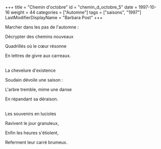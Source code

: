 +++
title = "Chemin d'octobre"
id = "chemin_d_octobre_5"
date = 1997-10-16
weight = 44
categories = ["Automne"]
tags = ["saisons", "1997"]
LastModifierDisplayName = "Barbara Post"
+++

Marcher dans les pas de l'automne :

Décrypter des chemins nouveaux

Quadrillés où le cœur résonne

En lettres de givre aux carreaux.

 \
La chevelure d'existence

Soudain dévoile une saison :

L'arbre tremble, mime une danse

En répandant sa déraison.

 \
Les souvenirs en lucioles

Ravivent le jour granuleux,

Enfin les heures s'étiolent,

Referment leur carré brumeux.
